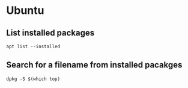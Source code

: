 # Ubuntu

## List installed packages

```
apt list --installed
```

## Search for a filename from installed pacakges

```
dpkg -S $(which top)
```
